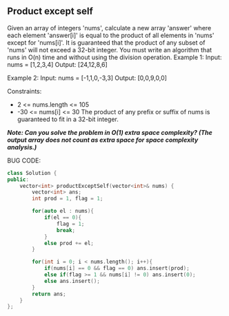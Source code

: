 ## Product except self
Given an array of integers 'nums', calculate a new array 'answer' where each element 'answer[i]' is equal to the product of all elements in 'nums' except for 'nums[i]'. It is guaranteed that the product of any subset of 'nums' will not exceed a 32-bit integer.
You must write an algorithm that runs in O(n) time and without using the division operation.
Example 1:
Input: nums = [1,2,3,4]
Output: [24,12,8,6]

Example 2:
Input: nums = [-1,1,0,-3,3]
Output: [0,0,9,0,0]
 
Constraints:
- 2 <= nums.length <= 105
- -30 <= nums[i] <= 30
The product of any prefix or suffix of nums is guaranteed to fit in a 32-bit integer.

***Note: Can you solve the problem in O(1) extra space complexity? (The output array does not count as extra space for space complexity analysis.)***

BUG CODE:

```cpp
class Solution {
public:
    vector<int> productExceptSelf(vector<int>& nums) {
        vector<int> ans;
        int prod = 1, flag = 1;

        for(auto el : nums){
            if(el == 0){
                flag = 1;
                break;
            } 
            else prod += el;
        }

        for(int i = 0; i < nums.length(); i++){
            if(nums[i] == 0 && flag == 0) ans.insert(prod);
            else if(flag >= 1 && nums[i] != 0) ans.insert(0);
            else ans.insert();
        }
        return ans;
    }
};

```
